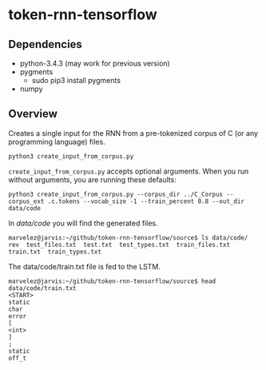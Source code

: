 # token-rnn-tensorflow


## Dependencies

* python-3.4.3 (may work for previous version)
* pygments
  * sudo pip3 install pygments
* numpy

## Overview

Creates a single input for the RNN from a pre-tokenized corpus of C (or any
programming language) files.

````
python3 create_input_from_corpus.py
````

`create_input_from_corpus.py` accepts optional arguments.  When you run without arguments, you are running these defaults:

````
python3 create_input_from_corpus.py --corpus_dir ../C_Corpus --corpus_ext .c.tokens --vocab_size -1 --train_percent 0.8 --out_dir data/code
````

In *data/code* you will find the generated files.

````
marvelez@jarvis:~/github/token-rnn-tensorflow/source$ ls data/code/
rev  test_files.txt  test.txt  test_types.txt  train_files.txt  train.txt  train_types.txt
````

The data/code/train.txt file is fed to the LSTM.

````
marvelez@jarvis:~/github/token-rnn-tensorflow/source$ head data/code/train.txt 
<START>
static
char
error
[
<int>
]
;
static
off_t
````





